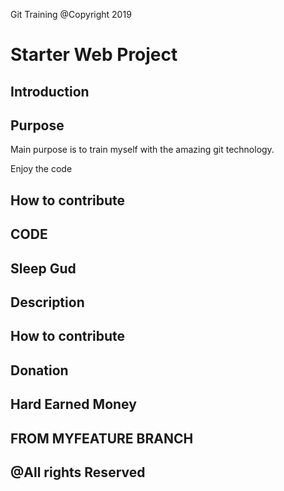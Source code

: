 
Git Training @Copyright 2019

# Starter Web Project

## Introduction

## Purpose

Main purpose is to train myself with the amazing git technology.

Enjoy the code

## How to contribute

## CODE 

## Sleep Gud

## Description

## How to contribute

## Donation

## Hard Earned Money

## FROM MYFEATURE BRANCH

## @All rights Reserved